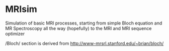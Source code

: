 MRIsim
======

Simulation of basic MRI processes, starting from simple Bloch equation and MR Spectroscopy all the way (hopefully) to the MRI and MRI sequence optimizer

/Bloch/ section is derived from http://www-mrsrl.stanford.edu/~brian/bloch/
